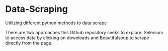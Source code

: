 # Data-Scraping
Utilizing different python methods to data scrape

There are two approaches this Github repository seeks to explore: Selenium to access data by clicking on downloads and Beautifulsoup to scrape directly from the page.
